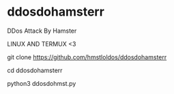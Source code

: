 # ddosdohamsterr
DDos Attack By Hamster

LINUX AND TERMUX <3

git clone https://github.com/hmstloldos/ddosdohamsterr

cd ddosdohamsterr

python3 ddosdohmst.py
